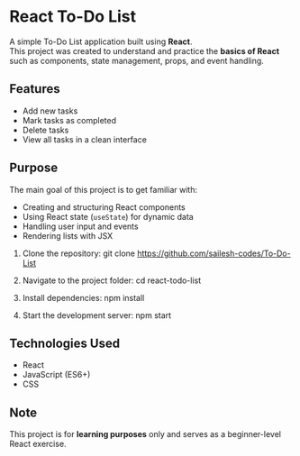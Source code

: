 # React To-Do List

A simple To-Do List application built using **React**.  
This project was created to understand and practice the **basics of React** such as components, state management, props, and event handling.

## Features
- Add new tasks
- Mark tasks as completed
- Delete tasks
- View all tasks in a clean interface

## Purpose
The main goal of this project is to get familiar with:
- Creating and structuring React components
- Using React state (`useState`) for dynamic data
- Handling user input and events
- Rendering lists with JSX

1. Clone the repository:
git clone https://github.com/sailesh-codes/To-Do-List

2. Navigate to the project folder:
cd react-todo-list

3. Install dependencies:
npm install

4. Start the development server:
npm start


## Technologies Used
- React
- JavaScript (ES6+)
- CSS

## Note
This project is for **learning purposes** only and serves as a beginner-level React exercise.
